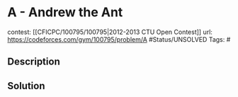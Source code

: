# A - Andrew the Ant

contest: [[CFICPC/100795/100795|2012-2013 CTU Open Contest]]
url: https://codeforces.com/gym/100795/problem/A
#Status/UNSOLVED
Tags: #

## Description

## Solution

